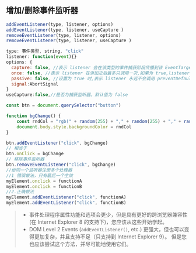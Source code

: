 ## 增加/删除事件监听器

```js
addEventListener(type, listener, options)
addEventListener(type, listener, useCapture )
removeEventListener(type, listener, options)
removeEventListener(type, listener, useCapture )

type: 事件类型, string, "click"
listener: function(event){}
options: {
  capture: false, //表示 listener 会在该类型的事件捕获阶段传播到该 EventTarget 时触发。
  once: false, //表示 listener 在添加之后最多只调用一次,如果为 true,listener 会在其被调用之后自动移除
  passive: false, //设置为 true 时,表示 listener 永远不会调用 preventDefault()
  signal:AbortSignal
}
useCapture:false,//是否为捕获监听器。默认值为 false
```

```js
const btn = document.querySelector("button")

function bgChange() {
	const rndCol = "rgb(" + random(255) + "," + random(255) + "," + random(255) + ")"
	document.body.style.backgroundColor = rndCol
}

btn.addEventListener("click", bgChange)
// 相当于
btn.onClick = bgChange
// 移除事件监听器
btn.removeEventListener("click", bgChange)
//给同一个监听器注册多个处理器
//1 错误做法，只有最后一个生效
myElement.onclick = functionA
myElement.onclick = functionB
//2.正确做法
myElement.addEventListener("click", functionA)
myElement.addEventListener("click", functionB)
```

> -   事件处理程序属性功能和选项会更少，但是具有更好的跨浏览器兼容性(在 Internet Explorer 8 的支持下)，您应该从这些开始学起。
> -   DOM Level 2 Events (`addEventListener()`, etc.) 更强大，但也可以变得更加复杂，并且支持不足（只支持到 Internet Explorer 9）。 但是您也应该尝试这个方法，并尽可能地使用它们。
